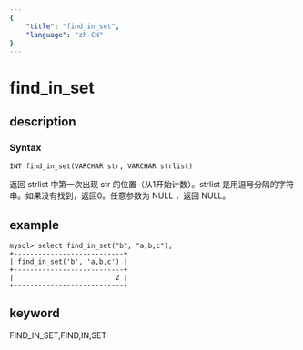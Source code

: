 ```yaml
---
{
    "title": "find_in_set",
    "language": "zh-CN"
}
---
```


<!-- 
Licensed to the Apache Software Foundation (ASF) under one
or more contributor license agreements.  See the NOTICE file
distributed with this work for additional information
regarding copyright ownership.  The ASF licenses this file
to you under the Apache License, Version 2.0 (the
"License"); you may not use this file except in compliance
with the License.  You may obtain a copy of the License at

  http://www.apache.org/licenses/LICENSE-2.0

Unless required by applicable law or agreed to in writing,
software distributed under the License is distributed on an
"AS IS" BASIS, WITHOUT WARRANTIES OR CONDITIONS OF ANY
KIND, either express or implied.  See the License for the
specific language governing permissions and limitations
under the License.
-->

# find_in_set

## description

### Syntax

`INT find_in_set(VARCHAR str, VARCHAR strlist)`

返回 strlist 中第一次出现 str 的位置（从1开始计数）。strlist 是用逗号分隔的字符串。如果没有找到，返回0。任意参数为 NULL ，返回 NULL。

## example

```
mysql> select find_in_set("b", "a,b,c");
+---------------------------+
| find_in_set('b', 'a,b,c') |
+---------------------------+
|                         2 |
+---------------------------+
```

## keyword

FIND_IN_SET,FIND,IN,SET
